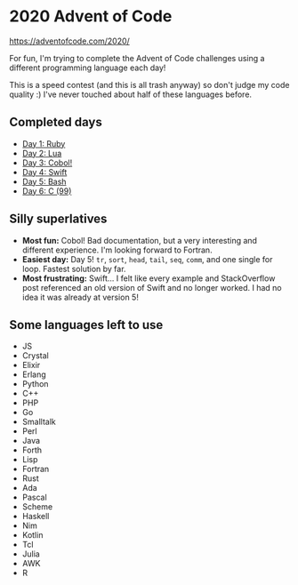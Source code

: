 # 2020 Advent of Code

https://adventofcode.com/2020/

For fun, I'm trying to complete the Advent of Code challenges using a different programming language each day!

This is a speed contest (and this is all trash anyway) so don't judge my code quality :)
I've never touched about half of these languages before.

## Completed days

- [Day 1: Ruby](1/1.rb)
- [Day 2: Lua](2/2.lua)
- [Day 3: Cobol!](3/3.cbl)
- [Day 4: Swift](4/4.swift)
- [Day 5: Bash](5/5.sh)
- [Day 6: C (99)](6/6.c)

## Silly superlatives

- __Most fun:__ Cobol! Bad documentation, but a very interesting and different experience. I'm looking forward to Fortran.
- __Easiest day:__ Day 5! `tr`, `sort`, `head`, `tail`, `seq`, `comm`, and one single for loop. Fastest solution by far.
- __Most frustrating:__ Swift... I felt like every example and StackOverflow post referenced an old version of Swift and no longer worked. I had no idea it was already at version 5!

## Some languages left to use

- JS
- Crystal
- Elixir
- Erlang
- Python
- C++
- PHP
- Go
- Smalltalk
- Perl
- Java
- Forth
- Lisp
- Fortran
- Rust
- Ada
- Pascal
- Scheme
- Haskell
- Nim
- Kotlin
- Tcl
- Julia
- AWK
- R
